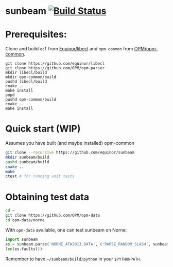 # sunbeam [![Build Status](https://travis-ci.org/equinor/sunbeam.svg?branch=master)](https://travis-ci.org/equinor/sunbeam)


# Prerequisites:

Clone and build `ecl` from [Equinor/libecl](https://github.com/equinor/libecl)
and `opm-common` from [OPM/opm-common](https://github.com/OPM/opm-common).

```
git clone https://github.com/equinor/libecl
git clone https://github.com/OPM/opm-parser
mkdir libecl/build
mkdir opm-common/build
pushd libecl/build
cmake ..
make install
popd
pushd opm-common/build
cmake ..
make install
```

# Quick start (WIP)
Assumes you have built (and maybe installed) opm-common

```bash
git clone --recursive https://github.com/equinor/sunbeam
mkdir sunbeam/build
pushd sunbeam/build
cmake ..
make
ctest # for running unit tests
```

# Obtaining test data

```bash
cd ~
git clone https://github.com/OPM/opm-data
cd opm-data/norne
```

With `opm-data` available, one can test sunbeam on Norne:

```python
import sunbeam
es = sunbeam.parse('NORNE_ATW2013.DATA', ('PARSE_RANDOM_SLASH', sunbeam.action.ignore))
len(es.faults())
```

Remember to have `~/sunbeam/build/python` in your `$PYTHONPATH`.
